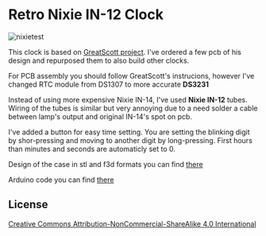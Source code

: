 # Retro Nixie IN-12 Clock

![nixietest](https://github.com/user-attachments/assets/17673e0f-60ab-4cf8-951d-83fbdfcb5482)

This clock is based on [GreatScott project](https://www.instructables.com/Make-Your-Own-Retro-Nixie-Clock-With-an-RTC/).
I've ordered a few pcb of his design and repurposed them to also build other clocks. 

For PCB assembly you should follow GreatScott's instrucions, however I've changed RTC module from DS1307 to more accurate **DS3231**

Instead of using more expensive Nixie IN-14, I've used **Nixie IN-12** tubes.
Wiring of the tubes is similar but very annoying due to a need solder a cable between lamp's output and original IN-14's spot on pcb.

I've added a button for easy time setting. You are setting the blinking digit by shor-pressing and moving to another digit by long-pressing.
First hours than minutes and seconds are automaticly set to 0.

Design of the case in stl and f3d formats you can find [there](/Case)

Arduino code you can find [there](/Code)

## License
[Creative Commons Attribution-NonCommercial-ShareAlike 4.0 International](https://creativecommons.org/licenses/by-nc-sa/4.0/)
